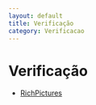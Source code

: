 ```yaml
---
layout: default
title: Verificação
category: Verificacao
---
```


# Verificação

- [RichPictures](checklist_richpicture.html)